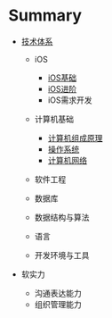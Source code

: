# Summary

* [技术体系](iOS/ReadME.md)

    * iOS
    
        * [iOS基础](iOS/Basics.md)
        * [iOS进阶](iOS/Advanced.md)
        * iOS需求开发
        
    * 计算机基础
    
        * [计算机组成原理](ComputerBasics/makeup.md)
        * [操作系统](ComputerBasics/system.md)
        * [计算机网络](ComputerBasics/network.md)
        
    * 软件工程
    
    * 数据库
    
    * 数据结构与算法
    
    * 语言
    
    * 开发环境与工具
    
* 软实力
  
  
  * 沟通表达能力
  * 组织管理能力
  
  
